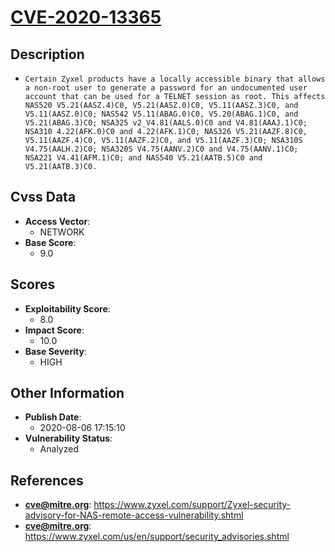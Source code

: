 
# [CVE-2020-13365](https://www.zyxel.com/support/Zyxel-security-advisory-for-NAS-remote-access-vulnerability.shtml)

## Description

- `Certain Zyxel products have a locally accessible binary that allows a non-root user to generate a password for an undocumented user account that can be used for a TELNET session as root. This affects NAS520 V5.21(AASZ.4)C0, V5.21(AASZ.0)C0, V5.11(AASZ.3)C0, and V5.11(AASZ.0)C0; NAS542 V5.11(ABAG.0)C0, V5.20(ABAG.1)C0, and V5.21(ABAG.3)C0; NSA325 v2_V4.81(AALS.0)C0 and V4.81(AAAJ.1)C0; NSA310 4.22(AFK.0)C0 and 4.22(AFK.1)C0; NAS326 V5.21(AAZF.8)C0, V5.11(AAZF.4)C0, V5.11(AAZF.2)C0, and V5.11(AAZF.3)C0; NSA310S V4.75(AALH.2)C0; NSA320S V4.75(AANV.2)C0 and V4.75(AANV.1)C0; NSA221 V4.41(AFM.1)C0; and NAS540 V5.21(AATB.5)C0 and V5.21(AATB.3)C0.`

## Cvss Data

- **Access Vector**:
  - NETWORK
- **Base Score**:
  - 9.0

## Scores

- **Exploitability Score**:
  - 8.0
- **Impact Score**:
  - 10.0
- **Base Severity**:
  - HIGH

## Other Information

- **Publish Date**:
  - 2020-08-06 17:15:10
- **Vulnerability Status**:
  - Analyzed

## References

- **cve@mitre.org**: https://www.zyxel.com/support/Zyxel-security-advisory-for-NAS-remote-access-vulnerability.shtml
- **cve@mitre.org**: https://www.zyxel.com/us/en/support/security_advisories.shtml
